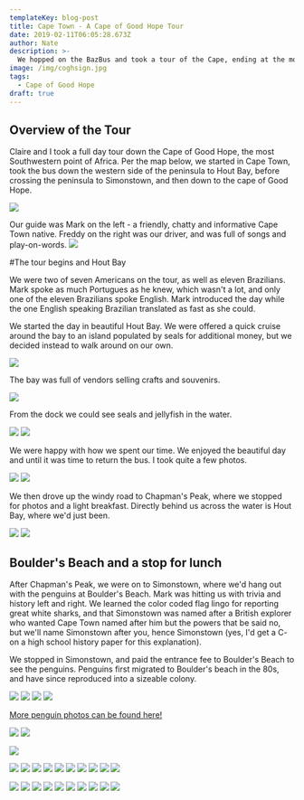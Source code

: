 ```yaml
---
templateKey: blog-post
title: Cape Town - A Cape of Good Hope Tour
date: 2019-02-11T06:05:28.673Z
author: Nate
description: >-
  We hopped on the BazBus and took a tour of the Cape, ending at the most Southwestern point of the African continent
image: /img/coghsign.jpg
tags:
  - Cape of Good Hope
draft: true
---
```


## Overview of the Tour

Claire and I took a full day tour down the Cape of Good Hope, the most Southwestern point of Africa. Per the map below, we started in Cape Town, took the bus down the western side of the peninsula to Hout Bay, before crossing the peninsula to Simonstown, and then down to the cape of Good Hope. 

<img src = "http://www.estarte.me/wp-content/uploads/cape-of-good-hope-on-world-map-wildlife-trails-unblazed.jpg">

Our guide was Mark on the left - a friendly, chatty and informative Cape Town native. Freddy on the right was our driver, and was full of songs and play-on-words. 
![](ourGuides.jpg)

#The tour begins and Hout Bay

We were two of seven Americans on the tour, as well as eleven Brazilians. Mark spoke as much Portugues as he knew, which wasn't a lot, and only one of the eleven Brazilians spoke English. Mark introduced the day while the one English speaking Brazilian translated as fast as she could. 

We started the day in beautiful Hout Bay. We were offered a quick cruise around the bay to an island populated by seals for additional money, but we decided instead to walk around on our own. 

![](HBBay.jpg)

The bay was full of vendors selling crafts and souvenirs. 

![](HBVendors.jpg)

From the dock we could see seals and jellyfish in the water. 

![](HBmorningSeal.jpg)
![](HBJellyFish.jpg)

We were happy with how we spent our time. We enjoyed the beautiful day and until it was time to return the bus. I took quite a few photos. 

![](HBClaire.jpg)
![](HBSUP.jpg)

We then drove up the windy road to Chapman's Peak, where we stopped for photos and a light breakfast. Directly behind us across the water is Hout Bay, where we'd just been. 

![](ChapBahbes.jpg)
<img src="https://scontent.fcpt8-1.fna.fbcdn.net/v/t1.0-9/51855856_10156247789720748_1324471410466226176_o.jpg?_nc_cat=111&_nc_ht=scontent.fcpt8-1.fna&oh=92187a324234225d1b7b8781abefe97e&oe=5CF10149" style="max-width:75vw;height:auto;">

## Boulder's Beach and a stop for lunch

After Chapman's Peak, we were on to Simonstown, where we'd hang out with the penguins at Boulder's Beach. Mark was hitting us with trivia and history left and right. We learned the color coded flag lingo for reporting great white sharks, and that Simonstown was named after a British explorer who wanted Cape Town named after him but the powers that be said no, but we'll name Simonstown after you, hence Simonstown (yes, I'd get a C- on a high school history paper for this explanation). 

We stopped in Simonstown, and paid the entrance fee to Boulder's Beach to see the penguins. Penguins first migrated to Boulder's beach in the 80s, and have since reproduced into a sizeable colony. 

![](BouldersSign.jpg)
![](BouldersView.jpg)
![](penguinSelfie.jpg)
![](lotsOfPenguins.jpg)

<a href = "https://www.thebahblog.com/blog/2019-02-10-boulder-beach-a-penguin-post/"> More penguin photos can be found here!</a>

![](southAfricanLingo.jpg)
![](whaleBones.jpg)

![](doNotFeedBaboons.jpg)

![](capePointSign.jpg)
![](capePointBaboon.jpg)
![](capePointBaboon2.jpg)
![](CapePointBahbes.jpg)
![](CapePointBahbesAndLighthouse.jpg)
![](capePointClairePosing.jpg)
![](capePointFlags.jpg)
![](capePointLighthouse.jpg)
![](CapePointPeoplePosing.jpg)
![](capePointTrail.jpg)

![](coghBabeAndBeach.jpg)
![](coghBahbesAndBeach.jpg)
![](coghBahbesOnCape.jpg)
![](coghBeach.jpg)
![](coghBeautifulBeach.jpg)
![](coghDownHill.jpg)
![](coghOrangeRocks.jpg)
![](coghOstrich.jpg)
![](coghSighChineseTourists.jpg)
![](coghSign.jpg)



